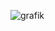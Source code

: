 
![grafik](https://github.com/JeanSokolov/ParallelComputing/assets/107756820/d054d27d-139a-447d-ae6b-0ecb5ec6c7c3)
